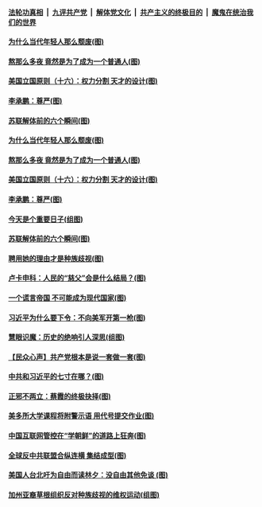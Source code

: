 

####  [法轮功真相](../../../../basic/blob/master/README.md?t=08250331) &nbsp;|&nbsp; [九评共产党](../../../../9ping.md/blob/master/README.md?t=08250331) &nbsp;|&nbsp; [解体党文化](../../../../jtdwh.md/blob/master/README.md?t=08250331)  &nbsp;|&nbsp; [共产主义的终极目的](../../../../gczydzjmd.md/blob/master/README.md?t=08250331) &nbsp;|&nbsp; [魔鬼在统治我们的世界](../../../../mgztzwmdsj.md/blob/master/README.md?t=08250331) 

#### [为什么当代年轻人那么颓废(图)](../pages/p4/943955.md?t=08250331) 


#### [熬那么多夜 竟然是为了成为一个普通人(图)](../pages/p4/943956.md?t=08250331) 

#### [美国立国原则（十六）：权力分割 天才的设计(图)](../pages/p4/943939.md?t=08250331) 

#### [李承鹏：尊严(图)](../pages/p4/943948.md?t=08250331) 

#### [苏联解体前的六个瞬间(图)](../pages/p4/943938.md?t=08250331) 

#### [为什么当代年轻人那么颓废(图)](../pages/p4/943955.md?t=08250331) 


#### [熬那么多夜 竟然是为了成为一个普通人(图)](../pages/p4/943956.md?t=08250331) 

#### [美国立国原则（十六）：权力分割 天才的设计(图)](../pages/p4/943939.md?t=08250331) 

#### [李承鹏：尊严(图)](../pages/p4/943948.md?t=08250331) 

#### [今天是个重要日子(组图)](../pages/p4/943940.md?t=08250331) 

#### [苏联解体前的六个瞬间(图)](../pages/p4/943938.md?t=08250331) 

#### [聘用她的理由才是种族歧视(图)](../pages/p4/943863.md?t=08250331) 

#### [卢卡申科：人民的“慈父”会是什么结局？(图)](../pages/p4/943818.md?t=08250331) 

#### [一个谎言帝国 不可能成为现代国家(图)](../pages/p4/943845.md?t=08250331) 

#### [习近平为什么要下令：不向美军开第一枪(图)](../pages/p4/943866.md?t=08250331) 

#### [慧眼识魔：历史的绝响引人深思(组图)](../pages/p4/943825.md?t=08250331) 

#### [【民众心声】共产党根本是说一套做一套(图)](../pages/p4/943078.md?t=08250331) 

#### [中共和习近平的七寸在哪？(图)](../pages/p4/943743.md?t=08250331) 

#### [正邪不两立：蔡霞的终极抉择(图)](../pages/p4/943763.md?t=08250331) 

#### [美多所大学课程将附警示语 用代号提交作业(图)](../pages/p4/943747.md?t=08250331) 

#### [中国互联网管控在“学朝鲜”的道路上狂奔(图)](../pages/p4/943750.md?t=08250331) 

#### [全球反中共联盟合纵连横 集结成型(图)](../pages/p4/943745.md?t=08250331) 

#### [美国人台北吁为自由而读林夕：没自由其他免谈 (图)](../pages/p4/943760.md?t=08250331) 

#### [加州亚裔草根组织反对种族歧视的维权运动(组图)](../pages/p4/943679.md?t=08250331) 

